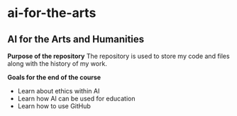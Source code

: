 # ai-for-the-arts

## AI for the Arts and Humanities</h1>

**Purpose of the repository**
The repository is used to store my code and files along with the history of my work.

**Goals for the end of the course**
- Learn about ethics within AI
- Learn how AI can be used for education
- Learn how to use GitHub
